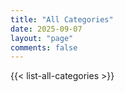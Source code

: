 ```yaml
---
title: "All Categories"
date: 2025-09-07
layout: "page"
comments: false
---
```


{{< list-all-categories >}}
